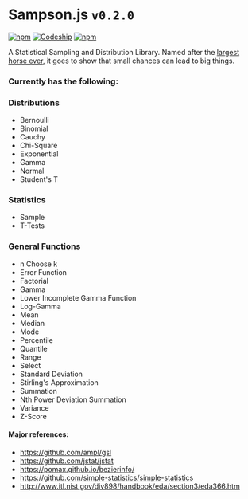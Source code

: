 # Sampson.js ```v0.2.0```

[![npm](https://img.shields.io/npm/v/sampson.svg?maxAge=2592000)](https://www.npmjs.com/package/sampson)
[![Codeship](https://img.shields.io/codeship/74a7c650-db7a-0133-3fee-1a72a31a438e.svg?maxAge=2592000)]()
[![npm](https://img.shields.io/npm/l/sampson.svg?maxAge=2592000)]()

A Statistical Sampling and Distribution Library.
Named after the [largest horse ever](https://en.wikipedia.org/wiki/Sampson_(horse)),
it goes to show that small chances can lead to big things.

### **Currently has the following:**

### Distributions

- Bernoulli
- Binomial
- Cauchy
- Chi-Square
- Exponential
- Gamma
- Normal
- Student's T

### Statistics

- Sample
- T-Tests

### General Functions

- n Choose k
- Error Function
- Factorial
- Gamma
- Lower Incomplete Gamma Function
- Log-Gamma
- Mean
- Median
- Mode
- Percentile
- Quantile
- Range
- Select
- Standard Deviation
- Stirling's Approximation
- Summation
- Nth Power Deviation Summation
- Variance
- Z-Score

#### Major references:

- https://github.com/ampl/gsl
- https://github.com/jstat/jstat
- https://pomax.github.io/bezierinfo/
- https://github.com/simple-statistics/simple-statistics
- http://www.itl.nist.gov/div898/handbook/eda/section3/eda366.htm
